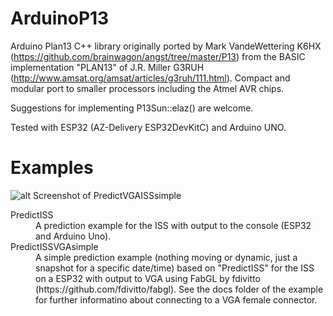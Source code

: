 # ArduinoP13
Arduino Plan13 C++ library originally ported by Mark VandeWettering K6HX (https://github.com/brainwagon/angst/tree/master/P13) from the BASIC implementation "PLAN13" of J.R. Miller G3RUH (http://www.amsat.org/amsat/articles/g3ruh/111.html). Compact and modular port to smaller processors including the Atmel AVR chips.

Suggestions for implementing P13Sun::elaz() are welcome.

Tested with ESP32 (AZ-Delivery ESP32DevKitC) and Arduino UNO.

# Examples

![alt Screenshot of PredictVGAISSsimple](https://github.com/dl9sec/ArduinoP13/raw/master/examples/PredictISSVGAsimple/docs/PredictISSVGAsimple_small.png)

<dl>
  <dt>PredictISS</dt>
  <dd>A prediction example for the ISS with output to the console (ESP32 and Arduino Uno).</dd>
  <dt>PredictISSVGAsimple</dt>
  <dd>A simple prediction example (nothing moving or dynamic, just a snapshot for a specific date/time) based on "PredictISS" for the ISS on a ESP32 with output to VGA using FabGL by fdivitto (https://github.com/fdivitto/fabgl). See the docs folder of the example for further informatino about connecting to a VGA female connector.</dd>
